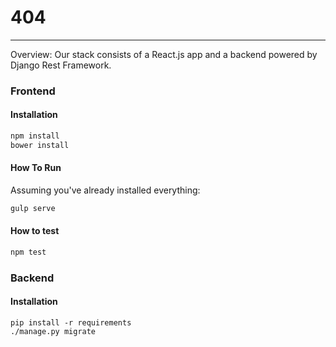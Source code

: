 # 404
---
Overview: Our stack consists of a React.js app and a backend powered by Django
Rest Framework.

### Frontend
#### Installation
```bash
npm install
bower install
```
#### How To Run
Assuming you've already installed everything:
```bash
gulp serve
```
#### How to test

```bash
npm test
```

### Backend
#### Installation
```
pip install -r requirements
./manage.py migrate
```
